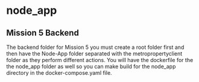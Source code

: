 # node_app

## Mission 5 Backend

The backend folder for Mission 5 you must create a root folder first and then have the Node-App folder separated with the metropropertyclient folder as they perform different
actions. You will have the dockerfile for the the node_app folder as well so you can make build for the node_app directory in the docker-compose.yaml file.
